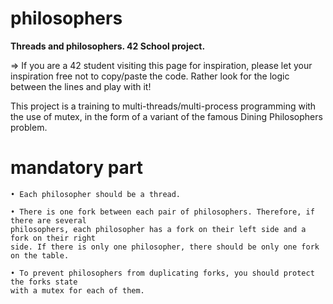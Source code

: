 # philosophers
**Threads and philosophers. 42 School project.**

=> If you are a 42 student visiting this page for inspiration, please let your inspiration free not to copy/paste the code. Rather look for the logic between the lines and play with it!

This project is a training to multi-threads/multi-process programming with the use of mutex, in the form of a variant of the famous Dining Philosophers problem.

# mandatory part
```
• Each philosopher should be a thread.

• There is one fork between each pair of philosophers. Therefore, if there are several
philosophers, each philosopher has a fork on their left side and a fork on their right
side. If there is only one philosopher, there should be only one fork on the table.

• To prevent philosophers from duplicating forks, you should protect the forks state
with a mutex for each of them.

